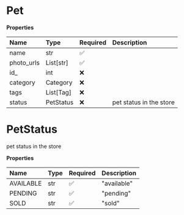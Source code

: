 # Pet

**Properties**

| Name       | Type      | Required | Description             |
| :--------- | :-------- | :------- | :---------------------- |
| name       | str       | ✅       |                         |
| photo_urls | List[str] | ✅       |                         |
| id\_       | int       | ❌       |                         |
| category   | Category  | ❌       |                         |
| tags       | List[Tag] | ❌       |                         |
| status     | PetStatus | ❌       | pet status in the store |

# PetStatus

pet status in the store

**Properties**

| Name      | Type | Required | Description |
| :-------- | :--- | :------- | :---------- |
| AVAILABLE | str  | ✅       | "available" |
| PENDING   | str  | ✅       | "pending"   |
| SOLD      | str  | ✅       | "sold"      |

<!-- This file was generated by liblab | https://liblab.com/ -->

